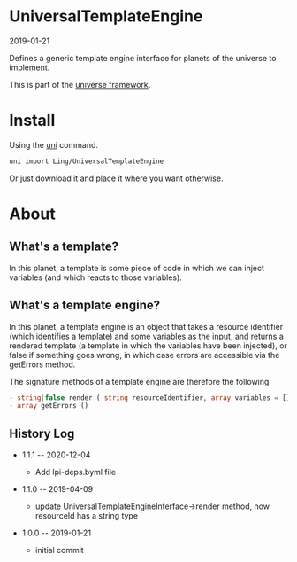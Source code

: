 UniversalTemplateEngine
=======================
2019-01-21



Defines a generic template engine interface for planets of the universe to implement.


This is part of the [universe framework](https://github.com/karayabin/universe-snapshot).


Install
==========
Using the [uni](https://github.com/lingtalfi/universe-naive-importer) command.
```bash
uni import Ling/UniversalTemplateEngine
```

Or just download it and place it where you want otherwise.




About
=====



What's a template?
------------------
In this planet, a template is some piece of code in which we can inject variables (and which reacts to those variables).


What's a template engine?
-------------------------
In this planet, a template engine is an object that takes a resource identifier (which identifies a template) and some variables as the input,
and returns a rendered template (a template in which the variables have been injected), or false if something goes wrong, in which case errors
are accessible via the getErrors method.

The signature methods of a template engine are therefore the following:


```php
- string|false render ( string resourceIdentifier, array variables = [] )
- array getErrors ()
```









History Log
------------------

- 1.1.1 -- 2020-12-04

    - Add lpi-deps.byml file

- 1.1.0 -- 2019-04-09

    - update UniversalTemplateEngineInterface->render method, now resourceId has a string type 
    
- 1.0.0 -- 2019-01-21

    - initial commit